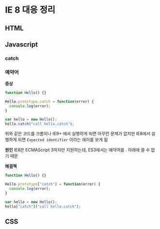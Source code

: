 # IE 8 대응 정리
## HTML

## Javascript
### catch

### 예약어
**증상**
``` javascript
function Hello() {}

Hello.prototype.catch = function(error) {
  console.log(error);
}

var hello = new Hello();
hello.catch("call hello.catch");
```
위와 같은 코드를 크롬이나 IE9+ 에서 실행하게 되면 아무런 문제가 없지만 IE8에서 실행하게 되면 `Expected identifier` 이라는 에러를 보게 됨

**원인**
IE8은 ECMAScript 3까지만 지원하는데, ES3에서는 예약어를 . 아래에 쓸 수 없기 때문

**해결책**
``` javascript
function Hello() {}

Hello.prototype["catch"] = function(error) {
  console.log(error);
}

var hello = new Hello();
hello["catch"]("call hello.catch");
```


## CSS